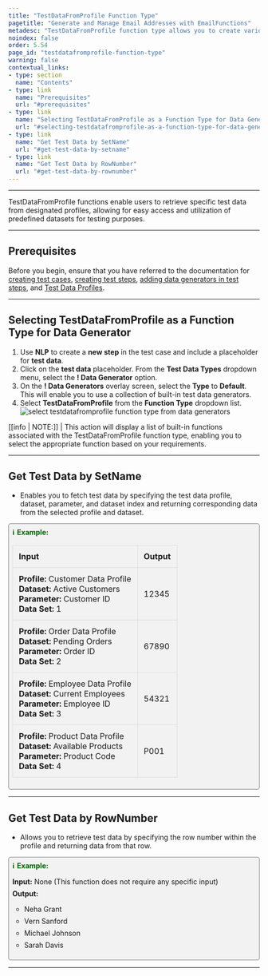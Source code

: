 ```yaml
---
title: "TestDataFromProfile Function Type"
pagetitle: "Generate and Manage Email Addresses with EmailFunctions"
metadesc: "TestDataFromProfile function type allows you to create various email addresses with ease. Learn to generate usernames, random emails, and domain-specific emails."
noindex: false
order: 5.54
page_id: "testdatafromprofile-function-type"
warning: false
contextual_links:
- type: section
  name: "Contents"
- type: link
  name: "Prerequisites"
  url: "#prerequisites"
- type: link
  name: "Selecting TestDataFromProfile as a Function Type for Data Generator"
  url: "#selecting-testdatafromprofile-as-a-function-type-for-data-generator"
- type: link
  name: "Get Test Data by SetName"
  url: "#get-test-data-by-setname"
- type: link
  name: "Get Test Data by RowNumber"
  url: "#get-test-data-by-rownumber"
---
```


---

TestDataFromProfile functions enable users to retrieve specific test data from designated profiles, allowing for easy access and utilization of predefined datasets for testing purposes.

---

## **Prerequisites**

Before you begin, ensure that you have referred to the documentation for [creating test cases](https://testsigma.com/docs/test-cases/manage/add-edit-delete/#create-test-case), [creating test steps](https://testsigma.com/docs/test-cases/create-test-steps/overview/), [adding data generators in test steps](https://testsigma.com/docs/test-data/types/data-generator/#add-data-generators-in-test-steps), and [Test Data Profiles](https://testsigma.com/docs/test-data/create-data-profiles/).

---

## **Selecting TestDataFromProfile as a Function Type for Data Generator**

1. Use **NLP** to create a **new step** in the test case and include a placeholder for **test data**.
2. Click on the **test data** placeholder. From the **Test Data Types** dropdown menu, select the **! Data Generator** option.
3. On the **! Data Generators** overlay screen, select the **Type** to **Default**. This will enable you to use a collection of built-in test data generators.
4. Select **TestDataFromProfile** from the **Function Type** dropdown list. ![select testdatafromprofile function type from data generators](https://s3.amazonaws.com/static-docs.testsigma.com/new_images/projects/applications/testdatafromprofile_functiontype_dg.gif)

[[info | NOTE:]]
| This action will display a list of built-in functions associated with the TestDataFromProfile function type, enabling you to select the appropriate function based on your requirements.

---

## **Get Test Data by SetName**

- Enables you to fetch test data by specifying the test data profile, dataset, parameter, and dataset index and returning corresponding data from the selected profile and dataset.

<style>
  .example-container {
    border: 1px solid #ccc;
    border-radius: 8px;
    padding: 1em;
    margin: 1em 0;
    background-color: #f9f9f9;
  }
  .example-title {
    color: #2d572c;
    font-weight: bold;
    display: flex;
    align-items: center;
    margin-bottom: 0.5em;
  }
  .example-title span {
    margin-right: 0.5em;
  }
  .example-table {
    width: 100%;
    border-collapse: collapse;
  }
  .example-table th, .example-table td {
    border: 1px solid #ddd;
    padding: 0.75em;
    text-align: left;
    word-break: break-all; /* Ensures long words are wrapped */
  }
  .example-table th {
    background-color: #f2f2f2;
  }
</style>

<div class="example-container">
  <div class="example-title">
    <span>ℹ️</span>Example:
  </div>
  <table class="example-table">
    <tr>
      <th>Input</th>
      <th>Output</th>
    </tr>
    <tr>
      <td><strong>Profile:</strong> Customer Data Profile<br><strong>Dataset:</strong> Active Customers<br><strong>Parameter:</strong> Customer ID<br><strong>Data Set:</strong> 1</td>
      <td>12345</td>
    </tr>
    <tr>
      <td><strong>Profile:</strong> Order Data Profile<br><strong>Dataset:</strong> Pending Orders<br><strong>Parameter:</strong> Order ID<br><strong>Data Set:</strong> 2</td>
      <td>67890</td>
    </tr>
    <tr>
      <td><strong>Profile:</strong> Employee Data Profile<br><strong>Dataset:</strong> Current Employees<br><strong>Parameter:</strong> Employee ID<br><strong>Data Set:</strong> 3</td>
      <td>54321</td>
    </tr>
    <tr>
      <td><strong>Profile:</strong> Product Data Profile<br><strong>Dataset:</strong> Available Products <br><strong>Parameter:</strong> Product Code<br><strong>Data Set:</strong> 4</td>
      <td>P001</td>
    </tr>
  </table>
</div>

---

## **Get Test Data by RowNumber**

- Allows you to retrieve test data by specifying the row number within the profile and returning data from that row.

<style>
  .example-container {
    border: 1px solid gray;
    border-radius: 4px;
    padding: 0.5em;
    margin: 0.5em 0;
    background-color: #f2f2f2;
  }
  .example-title {
    color: darkgreen;
    font-weight: bold;
    display: flex;
    align-items: center;
  }
  .example-title span {
    margin-right: 5px;
  }
  .example-list {
    list-style: none;
    padding: 0;
  }
  .example-list li {
    margin-bottom: 0.5em;
  }
</style>

<div class="example-container">
  <div class="example-title">
    <span>ℹ️</span>Example:
  </div>
  <ul class="example-list">
    <li><b>Input:</b> None (This function does not require any specific input)</li>
    <li><b>Output:</b></li>
    <ul>
      <li>Neha Grant</li>
      <li>Vern Sanford</li>
      <li>Michael Johnson</li>
      <li>Sarah Davis</li>
    </ul>
  </ul>
</div>

---

